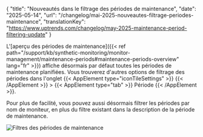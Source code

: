 {
"title": "Nouveautés dans le filtrage des périodes de maintenance",
"date": "2025-05-14",
"url": "/changelog/mai-2025-nouveautes-filtrage-periodes-maintenance",
"translationKey": "https://www.uptrends.com/changelog/may-2025-maintenance-period-filtering-update"
}

L'[aperçu des périodes de maintenance]({{< ref path="/support/kb/synthetic-monitoring/monitor-management/maintenance-periods#maintenance-periods-overview" lang="fr" >}}) affiche désormais par défaut toutes les périodes de maintenance planifiées. Vous trouverez d'autres options de filtrage des périodes dans l'onglet {{< AppElement type="iconTileSettings" >}} {{< /AppElement >}} > {{< AppElement type="tab" >}} Période {{< /AppElement >}}.

Pour plus de facilité, vous pouvez aussi désormais filtrer les périodes par nom de moniteur, en plus du filtre existant dans la description de la période de maintenance.

![Filtres des périodes de maintenance](/img/content/gif-maintenance-overview-filter.gif)